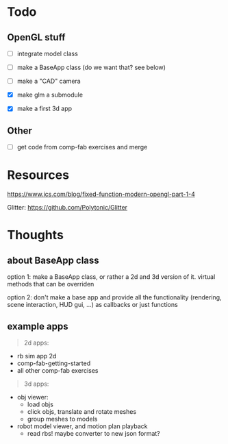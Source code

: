 
# Todo

## OpenGL stuff
- [ ] integrate model class
- [ ] make a BaseApp class (do we want that? see below)
- [ ] make a "CAD" camera

- [x] make glm a submodule
- [x] make a first 3d app

## Other
- [ ] get code from comp-fab exercises and merge


# Resources

https://www.ics.com/blog/fixed-function-modern-opengl-part-1-4

Glitter:
https://github.com/Polytonic/Glitter


# Thoughts 

## about BaseApp class
option 1: 
    make a BaseApp class, or rather a 2d and 3d version of it.
    virtual methods that can be overriden

option 2: 
    don't make a base app and provide all the functionality (rendering, scene interaction, HUD gui, ...) as callbacks or just functions

## example apps

> 2d apps:
- rb sim app 2d
- comp-fab-getting-started
- all other comp-fab exercises

> 3d apps:
- obj viewer:
    + load objs
    + click objs, translate and rotate meshes
    + group meshes to models
- robot model viewer, and motion plan playback
    + read rbs! maybe converter to new json format?
